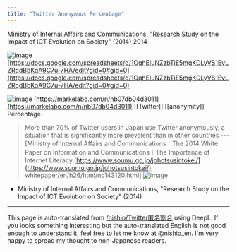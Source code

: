 ```yaml
---
title: "Twitter Anonymous Percentage"
---
```


Ministry of Internal Affairs and Communications, "Research Study on the Impact of ICT Evolution on Society" (2014)
2014

![image](https://gyazo.com/6c7d2aef4a5ac52d6997bb9fa76d38b8/thumb/1000)
[https://docs.google.com/spreadsheets/d/1OqhEIuNZzbTiE5mgKDLyVS1EvLZRqdBbKqA9C7u-7HA/edit?gid=0#gid=0](https://docs.google.com/spreadsheets/d/1OqhEIuNZzbTiE5mgKDLyVS1EvLZRqdBbKqA9C7u-7HA/edit?gid=0#gid=0)



![image](https://gyazo.com/864ffaf7445c6807133350e37a4d6a4b/thumb/1000)
[https://markelabo.com/n/nb07db04d3011](https://markelabo.com/n/nb07db04d3011)
[[Twitter]] [[anonymity]] Percentage

> More than 70% of Twitter users in Japan use Twitter anonymously, a situation that is significantly more prevalent than in other countries --- [Ministry of Internal Affairs and Communications｜The 2014 White Paper on Information and Communications｜The Importance of Internet Literacy [https://www.soumu.go.jp/johotsusintokei/](https://www.soumu.go.jp/johotsusintokei/) whitepaper/en/h26/html/nc143120.html]
![image](https://gyazo.com/c0e6ced7034c7e4163267bd3490c10a1/thumb/1000)
- Ministry of Internal Affairs and Communications, "Research Study on the Impact of ICT Evolution on Society" (2014)


---
This page is auto-translated from [/nishio/Twitter匿名割合](https://scrapbox.io/nishio/Twitter匿名割合) using DeepL. If you looks something interesting but the auto-translated English is not good enough to understand it, feel free to let me know at [@nishio_en](https://twitter.com/nishio_en). I'm very happy to spread my thought to non-Japanese readers.